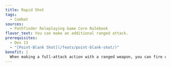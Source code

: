 ```yaml
---
title: Rapid Shot
tags:
  - Combat
sources:
  - Pathfinder Roleplaying Game Core Rulebook
flavor_text: You can make an additional ranged attack.
prerequisites:
  - Dex 13
  - "[Point-Blank Shot](/feats/point-blank-shot/)"
benefit: |
  When making a full-attack action with a ranged weapon, you can fire one additional time this round at your highest bonus. All of your attack rolls take a --2 penalty when using Rapid Shot.
---
```


